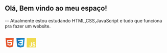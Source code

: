 ## Olá, Bem vindo ao meu espaço!
-- Atualmente estou estudando HTML,CSS,JavaScript e tudo que funciona pra fazer um website.
##
<div style:"display: inline-block">
<img align="center" alt="HTML" height="30" widht="40" src="https://raw.githubusercontent.com/devicons/devicon/master/icons/html5/html5-original.svg">
<img align="center" alt="HTML" height="30" widht="40" src="https://raw.githubusercontent.com/devicons/devicon/master/icons/css3/css3-original.svg">
<img align="center" alt="HTML" height="30" widht="40" src="https://raw.githubusercontent.com/devicons/devicon/master/icons/javascript/javascript-plain.svg">
</div>
